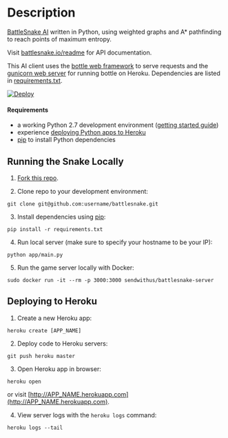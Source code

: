 # Description

[BattleSnake AI](http://battlesnake.io) written in Python, using weighted graphs and A* pathfinding to reach points of maximum entropy.

Visit [battlesnake.io/readme](http://battlesnake.io/readme) for API documentation.

This AI client uses the [bottle web framework](http://bottlepy.org/docs/dev/index.html) to serve requests and the [gunicorn web server](http://gunicorn.org/) for running bottle on Heroku. Dependencies are listed in [requirements.txt](requirements.txt).

[![Deploy](https://www.herokucdn.com/deploy/button.png)](https://heroku.com/deploy)

#### Requirements

* a working Python 2.7 development environment ([getting started guide](http://hackercodex.com/guide/python-development-environment-on-mac-osx/))
* experience [deploying Python apps to Heroku](https://devcenter.heroku.com/articles/getting-started-with-python#introduction)
* [pip](https://pip.pypa.io/en/latest/installing.html) to install Python dependencies

## Running the Snake Locally

1) [Fork this repo](https://github.com/jpatts/battlesnake).

2) Clone repo to your development environment:
```
git clone git@github.com:username/battlesnake.git
```

3) Install dependencies using [pip](https://pip.pypa.io/en/latest/installing.html):
```
pip install -r requirements.txt
```

4) Run local server (make sure to specify your hostname to be your IP):
```
python app/main.py
```
   
5) Run the game server locally with Docker:
```
sudo docker run -it --rm -p 3000:3000 sendwithus/battlesnake-server
```

## Deploying to Heroku

1) Create a new Heroku app:
```
heroku create [APP_NAME]
```

2) Deploy code to Heroku servers:
```
git push heroku master
```

3) Open Heroku app in browser:
```
heroku open
```
or visit [http://APP_NAME.herokuapp.com](http://APP_NAME.herokuapp.com).

4) View server logs with the `heroku logs` command:
```
heroku logs --tail
```
